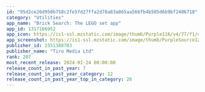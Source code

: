 ```yaml
---
id: "95d2ce26d950b758c2fe5fd27ffa2d78a83a865aa566fb4b505d6b9bf2406718"
category: "Utilities"
app_name: "Brick Search: The LEGO set app"
app_id: 1317166952
app_icon: https://is1-ssl.mzstatic.com/image/thumb/Purple116/v4/77/f1/d2/77f1d2dd-d063-8828-b11f-63f4eb37dedf/AppIcon-0-0-1x_U007emarketing-0-0-0-7-0-0-sRGB-0-0-0-GLES2_U002c0-512MB-85-220-0-0.png/1024x1024bb.png
app_screenshot: https://is1-ssl.mzstatic.com/image/thumb/PurpleSource122/v4/07/df/4c/07df4c09-5270-c573-8c6a-9de239e47983/06b7d452-f255-4c45-9dbc-938044b4f8aa_Simulator_Screen_Shot_-_iPhone_13_Pro_Max_-_2022-06-16_at_11.40.01.png/1284x2778bb.png
publisher_id: 1551388703
publisher_name: "Tiro Media Ltd"
rank: 207
most_recent_release: 2024-01-24 00:00:00
release_count_in_past_year: 7
release_count_in_past_year_category: 12
release_count_in_past_year_top_in_category: 26
---
```

